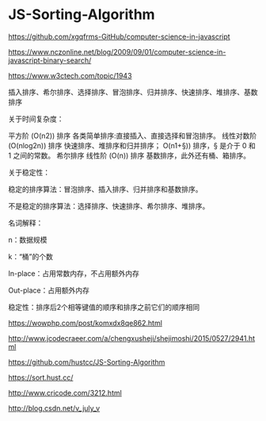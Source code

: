 # JS-Sorting-Algorithm  



https://github.com/xgqfrms-GitHub/computer-science-in-javascript

https://www.nczonline.net/blog/2009/09/01/computer-science-in-javascript-binary-search/




https://www.w3ctech.com/topic/1943


插入排序、希尔排序、选择排序、冒泡排序、归并排序、快速排序、堆排序、基数排序



关于时间复杂度：

平方阶 (O(n2)) 排序 各类简单排序:直接插入、直接选择和冒泡排序。
线性对数阶 (O(nlog2n)) 排序 快速排序、堆排序和归并排序；
O(n1+§)) 排序，§ 是介于 0 和 1 之间的常数。 希尔排序
线性阶 (O(n)) 排序 基数排序，此外还有桶、箱排序。

关于稳定性：

稳定的排序算法：冒泡排序、插入排序、归并排序和基数排序。

不是稳定的排序算法：选择排序、快速排序、希尔排序、堆排序。

名词解释：

n：数据规模

k：“桶”的个数

In-place：占用常数内存，不占用额外内存

Out-place：占用额外内存

稳定性：排序后2个相等键值的顺序和排序之前它们的顺序相同




https://wowphp.com/post/komxdx8qe862.html


http://www.jcodecraeer.com/a/chengxusheji/shejimoshi/2015/0527/2941.html

https://github.com/hustcc/JS-Sorting-Algorithm

https://sort.hust.cc/

http://www.cricode.com/3212.html



http://blog.csdn.net/v_july_v







